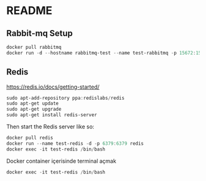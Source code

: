# README

## Rabbit-mq Setup

```powershell
docker pull rabbitmq
docker run -d --hostname rabbitmq-test --name test-rabbitmq -p 15672:15672 -p 5672:5672 -e RABBITMQ_DEFAULT_USER=indis -e RABBITMQ_DEFAULT_PASS=123456 rabbitmq:3-management
```

## Redis

<https://redis.io/docs/getting-started/>

```powershell
sudo apt-add-repository ppa:redislabs/redis
sudo apt-get update
sudo apt-get upgrade
sudo apt-get install redis-server
```

Then start the Redis server like so:

```powershell
docker pull redis
docker run --name test-redis -d -p 6379:6379 redis
docker exec -it test-redis /bin/bash
```

Docker container içerisinde terminal açmak

```powershell
docker exec -it test-redis /bin/bash
```

